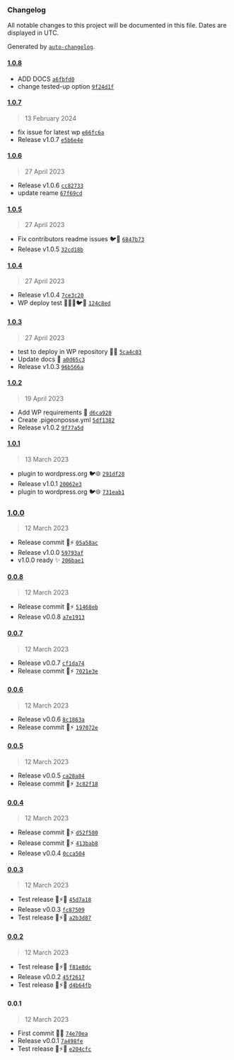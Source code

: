 ### Changelog

All notable changes to this project will be documented in this file. Dates are displayed in UTC.

Generated by [`auto-changelog`](https://github.com/CookPete/auto-changelog).

#### [1.0.8](https://github.com/pigeonposse/fake-admin/compare/1.0.7...1.0.8)

- ADD DOCS [`a6fbfd0`](https://github.com/pigeonposse/fake-admin/commit/a6fbfd0d6369bc64d0c9fe391dc715c0b8506728)
- change tested-up option [`9f24d1f`](https://github.com/pigeonposse/fake-admin/commit/9f24d1f35bdd446196e74480572c6c0c6e47472d)

#### [1.0.7](https://github.com/pigeonposse/fake-admin/compare/1.0.6...1.0.7)

> 13 February 2024

- fix issue for latest wp [`e66fc6a`](https://github.com/pigeonposse/fake-admin/commit/e66fc6a3f5890b18ad5e940137048de34782dddc)
- Release v1.0.7 [`e5b6e4e`](https://github.com/pigeonposse/fake-admin/commit/e5b6e4e45eb3fee5ad9eb2fd687b7a05ebe2cd67)

#### [1.0.6](https://github.com/pigeonposse/fake-admin/compare/1.0.5...1.0.6)

> 27 April 2023

- Release v1.0.6 [`cc82733`](https://github.com/pigeonposse/fake-admin/commit/cc827332233a41f3c1f504ab728c449057320294)
- update reame [`67f69cd`](https://github.com/pigeonposse/fake-admin/commit/67f69cd5fa11b6eb0d3bc42e000d1458d26e1408)

#### [1.0.5](https://github.com/pigeonposse/fake-admin/compare/1.0.4...1.0.5)

> 27 April 2023

- Fix contributors readme issues 🐦🚀 [`6847b73`](https://github.com/pigeonposse/fake-admin/commit/6847b7361c757cd1496ac9ede864ba45238ead29)
- Release v1.0.5 [`32cd18b`](https://github.com/pigeonposse/fake-admin/commit/32cd18b46c72b95dab046167e92a240a8ee6df9d)

#### [1.0.4](https://github.com/pigeonposse/fake-admin/compare/1.0.3...1.0.4)

> 27 April 2023

- Release v1.0.4 [`7ce3c20`](https://github.com/pigeonposse/fake-admin/commit/7ce3c20df61c82274a3ea35423e1faf56038bc60)
- WP deploy test 📝💙🚀🐦🌈 [`124c8ed`](https://github.com/pigeonposse/fake-admin/commit/124c8ed29a23373b0cb8bb4d3f762c592d5dc9de)

#### [1.0.3](https://github.com/pigeonposse/fake-admin/compare/1.0.2...1.0.3)

> 27 April 2023

- test to deploy in WP repository 💙🚀 [`5ca4c03`](https://github.com/pigeonposse/fake-admin/commit/5ca4c03f91359b2d3e6e068183b9dab8a99604ba)
- Update docs 🌈 [`a0d65c3`](https://github.com/pigeonposse/fake-admin/commit/a0d65c33f3d4db099ceffa9f938957b809315084)
- Release v1.0.3 [`96b566a`](https://github.com/pigeonposse/fake-admin/commit/96b566a0efcc12aaa38d75a5dcd649227ee0eca3)

#### [1.0.2](https://github.com/pigeonposse/fake-admin/compare/1.0.1...1.0.2)

> 19 April 2023

- Add WP requirements 🚀 [`d6ca928`](https://github.com/pigeonposse/fake-admin/commit/d6ca928c065e62d734692ffba712fd316e32c4d4)
- Create .pigeonposse.yml [`5df1382`](https://github.com/pigeonposse/fake-admin/commit/5df1382fbfc0b6ffb35794cb2a8878574a0a2378)
- Release v1.0.2 [`9f77a5d`](https://github.com/pigeonposse/fake-admin/commit/9f77a5dcd4923bc299db5d9b04250be28f9817f6)

#### [1.0.1](https://github.com/pigeonposse/fake-admin/compare/1.0.0...1.0.1)

> 13 March 2023

- plugin to wordpress.org 🐦🌐 [`291df28`](https://github.com/pigeonposse/fake-admin/commit/291df284565ec3c3fb8b232fe328b68349b86245)
- Release v1.0.1 [`20062e3`](https://github.com/pigeonposse/fake-admin/commit/20062e3d202edcad124f3f6871e64733e9b64170)
- plugin to wordpress.org 🐦🌐 [`731eab1`](https://github.com/pigeonposse/fake-admin/commit/731eab1f10c0d4262fcd46faf4cf9732f06a2ef2)

### [1.0.0](https://github.com/pigeonposse/fake-admin/compare/0.0.8...1.0.0)

> 12 March 2023

- Release commit 🌈⚡️ [`05a58ac`](https://github.com/pigeonposse/fake-admin/commit/05a58ac100800292c26553f275077610384ad384)
- Release v1.0.0 [`59793af`](https://github.com/pigeonposse/fake-admin/commit/59793afa47c6eaea00c7c59e006aea8fcc173a0c)
- v1.0.0 ready ✨ [`206bae1`](https://github.com/pigeonposse/fake-admin/commit/206bae1240a9b0170cf3647704ac5df8acbddd11)

#### [0.0.8](https://github.com/pigeonposse/fake-admin/compare/0.0.7...0.0.8)

> 12 March 2023

- Release commit 🌈⚡️ [`51468eb`](https://github.com/pigeonposse/fake-admin/commit/51468ebd515ad57ac1e42d9af8eb48dd35ffcc2e)
- Release v0.0.8 [`a7e1913`](https://github.com/pigeonposse/fake-admin/commit/a7e1913761cf7b57b17333d2d8ccde0e2fa74df1)

#### [0.0.7](https://github.com/pigeonposse/fake-admin/compare/0.0.6...0.0.7)

> 12 March 2023

- Release v0.0.7 [`cf1da74`](https://github.com/pigeonposse/fake-admin/commit/cf1da7468f0a2614a62d5f963c76e2293d5e7290)
- Release commit 🌈⚡️ [`7021e3e`](https://github.com/pigeonposse/fake-admin/commit/7021e3e91b30e074ea9c16f7bd3a20654d718add)

#### [0.0.6](https://github.com/pigeonposse/fake-admin/compare/0.0.5...0.0.6)

> 12 March 2023

- Release v0.0.6 [`8c1863a`](https://github.com/pigeonposse/fake-admin/commit/8c1863a818ba036552a91cccc2fc8f2fb5131684)
- Release commit 🌈⚡️ [`197072e`](https://github.com/pigeonposse/fake-admin/commit/197072e46b0e3dd718e9bf5d2da2826e69c42f62)

#### [0.0.5](https://github.com/pigeonposse/fake-admin/compare/0.0.4...0.0.5)

> 12 March 2023

- Release v0.0.5 [`ca28a84`](https://github.com/pigeonposse/fake-admin/commit/ca28a846455f393ca15097d43eb39218b8482408)
- Release commit 🌈⚡️ [`3c82f18`](https://github.com/pigeonposse/fake-admin/commit/3c82f184c04d5837d31ac35655bb4089f01cdb10)

#### [0.0.4](https://github.com/pigeonposse/fake-admin/compare/0.0.3...0.0.4)

> 12 March 2023

- Release commit 🌈⚡️ [`d52f580`](https://github.com/pigeonposse/fake-admin/commit/d52f580089f57084b68763eb2dbbc24e06794bad)
- Release commit 🌈⚡️ [`413bab8`](https://github.com/pigeonposse/fake-admin/commit/413bab8cb5ee5a5ca1fe66fb31ee7a0457b43b72)
- Release v0.0.4 [`0cca504`](https://github.com/pigeonposse/fake-admin/commit/0cca504e320cc8b19894533346f82f2c89277752)

#### [0.0.3](https://github.com/pigeonposse/fake-admin/compare/0.0.2...0.0.3)

> 12 March 2023

- Test release 🔌⚡🌐 [`45d7a18`](https://github.com/pigeonposse/fake-admin/commit/45d7a18af04f39bab1bb07cf4344b5e4678af3b5)
- Release v0.0.3 [`fc87509`](https://github.com/pigeonposse/fake-admin/commit/fc87509421288c59d22b0350a48b338965a5402a)
- Test release 🔌⚡🌐 [`a2b3d87`](https://github.com/pigeonposse/fake-admin/commit/a2b3d87acbf231c3838d7fd590089f08fbce6c3e)

#### [0.0.2](https://github.com/pigeonposse/fake-admin/compare/0.0.1...0.0.2)

> 12 March 2023

- Test release 🔌⚡🌐 [`f81e8dc`](https://github.com/pigeonposse/fake-admin/commit/f81e8dc53a35ca00c1f3f9badf499afa8b6222b3)
- Release v0.0.2 [`45f2617`](https://github.com/pigeonposse/fake-admin/commit/45f26170c64d7a2afcc7ba9d6cec9af80de3af0e)
- Test release 🔌⚡🌐 [`d4b64fb`](https://github.com/pigeonposse/fake-admin/commit/d4b64fb5d048a798e8da0397deecad50b08dd4a5)

#### 0.0.1

> 12 March 2023

- First commit 🌈🔌 [`74e70ea`](https://github.com/pigeonposse/fake-admin/commit/74e70ea03583d9bd3058bb54ebcd9ce71856048e)
- Release v0.0.1 [`7a498fe`](https://github.com/pigeonposse/fake-admin/commit/7a498fe7fc86d9f52386e54f894e2acc81afb929)
- Test release 🔌⚡🌐 [`e204cfc`](https://github.com/pigeonposse/fake-admin/commit/e204cfc22fb1f8c5a005091d9ddc1953042d34a0)
